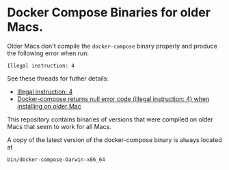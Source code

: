 # Docker Compose Binaries for older Macs. 

Older Macs don't compile the `docker-compose` binary properly and produce the following error when run:

`Illegal instruction: 4`

See these threads for futher details:
- [Illegal instruction: 4](https://github.com/docker/compose/issues/1885)
- [Docker-compose returns null error code (illegal instruction: 4) when installing on older Mac](https://github.com/kalabox/kalabox/issues/901)

This repository contains binaries of versions that were compiled on older Macs that seem to work for all Macs. 

A copy of the latest version of the docker-compose binary is always located at

`bin/docker-compose-Darwin-x86_64`

